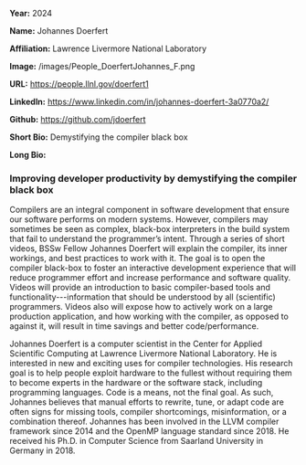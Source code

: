 **Year:** 2024

**Name:** Johannes Doerfert

**Affiliation:** Lawrence Livermore National Laboratory

**Image:** /images/People_DoerfertJohannes_F.png

**URL:** https://people.llnl.gov/doerfert1

**LinkedIn:** https://www.linkedin.com/in/johannes-doerfert-3a0770a2/ 

**Github:** https://github.com/jdoerfert

**Short Bio:** Demystifying the compiler black box

**Long Bio:**

### Improving developer productivity by demystifying the compiler black box

Compilers are an integral component in software development that ensure our software performs on modern systems. However, compilers may sometimes be seen as complex, black-box interpreters in the build system that fail to understand the programmer’s intent. Through a series of short videos, BSSw Fellow Johannes Doerfert will explain the compiler, its inner workings, and best practices to work with it. The goal is to open the compiler black-box to foster an interactive development experience that will reduce programmer effort and increase performance and software quality. Videos will provide an introduction to basic compiler-based tools and functionality---information that should be understood by all (scientific) programmers. Videos also will expose how to actively work on a large production application, and how working with the compiler, as opposed to against it, will result in time savings and better code/performance. 

Johannes Doerfert is a computer scientist in the Center for Applied Scientific Computing at Lawrence Livermore National Laboratory. He is interested in new and exciting uses for compiler technologies. His research goal is to help people exploit hardware to the fullest without requiring them to become experts in the hardware or the software stack, including programming languages. Code is a means, not the final goal. As such, Johannes believes that manual efforts to rewrite, tune, or adapt code are often signs for missing tools, compiler shortcomings, misinformation, or a combination thereof. Johannes has been involved in the LLVM compiler framework since 2014 and the OpenMP language standard since 2018. He received his Ph.D. in Computer Science from Saarland University in Germany in 2018.

